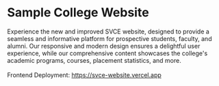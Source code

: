 # Sample College Website

Experience the new and improved SVCE website, designed to provide a seamless and informative platform for prospective students, faculty, and alumni.
Our responsive and modern design ensures a delightful user experience, while our comprehensive content showcases the college's academic programs, courses, placement statistics, and more.
<br />
<br />
Frontend Deployment: https://svce-website.vercel.app
